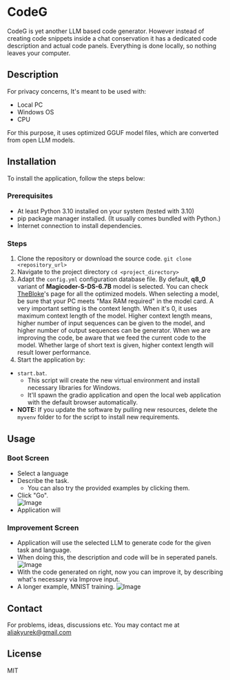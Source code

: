 # CodeG
CodeG is yet another LLM based code generator. However instead of creating code snippets inside
a chat conservation it has a dedicated code description and actual code panels. Everything is done locally, so 
nothing leaves your computer.

## Description
For privacy concerns, It's meant to be used with:
* Local PC
* Windows OS
* CPU

For this purpose, it uses optimized GGUF model files, which are converted from open LLM models. 
## Installation
To install the application, follow the steps below:
### Prerequisites
- At least Python 3.10 installed on your system (tested with 3.10)
- pip package manager installed. (It usually comes bundled with Python.)
- Internet connection to install dependencies.
### Steps
1. Clone the repository or download the source code.
```git clone <repository_url>```
2. Navigate to the project directory
```cd <project_directory>```
3. Adapt the ```config.yml``` configuration database file. By default, **q8_0** variant of **Magicoder-S-DS-6.7B** model
is selected. You can check [TheBloke](https://huggingface.co/TheBloke)'s page for all the optimized models. When selecting a model, be sure that your PC meets "Max RAM required" in the model card.
A very important setting is the context length. When it's 0, it uses maximum context length of the model.
Higher context length means, higher number of input sequences can be given to the model, and higher number of output sequences can be generator.
When we are improving the code, be aware that we feed the current code to the model.
Whether large of short text is given, higher context length will result lower performance.
4. Start the application by:
- ```start.bat```. 
  - This script will create the new virtual environment and install necessary libraries for Windows.
  - It'll spawn the gradio application and open the local web application with the default browser automatically.
- <b>NOTE:</b> If you update the software by pulling new resources, delete the ```myvenv``` folder to for the script to install new requirements.

## Usage
### Boot Screen
* Select a language
* Describe the task. 
  * You can also try the provided examples by clicking them.
* Click "Go".<br>
![Image](static/images/img_01.png)
* Application will 
### Improvement Screen
* Application will use the selected LLM to generate code for the given task and language.
* When doing this, the description and code will be in seperated panels.
![Image](static/images/img_02.png)
* With the code generated on right, now you can improve it, by describing what's necessary via Improve input.
* A longer example, MNIST training.
![Image](static/images/img_03.png)
## Contact
For problems, ideas, discussions etc. You may contact me at aliakyurek@gmail.com

## License
MIT